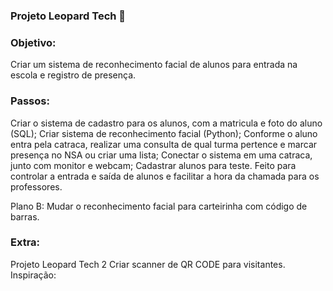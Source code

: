 ### Projeto Leopard Tech 🐯

### Objetivo:
Criar um sistema de reconhecimento facial de alunos para entrada na escola e registro
de presença.

### Passos:
Criar o sistema de cadastro para os alunos, com a matricula e foto do aluno (SQL);
Criar sistema de reconhecimento facial (Python);
Conforme o aluno entra pela catraca, realizar uma consulta de qual turma pertence
e marcar presença no NSA ou criar uma lista;
Conectar o sistema em uma catraca, junto com monitor e webcam;
Cadastrar alunos para teste.
Feito para controlar a entrada e saída de alunos e facilitar a hora da chamada para os
professores.

Plano B:
Mudar o reconhecimento facial para carteirinha com código de barras.

### Extra:
Projeto Leopard Tech 2
Criar scanner de QR CODE para visitantes.
Inspiração:
